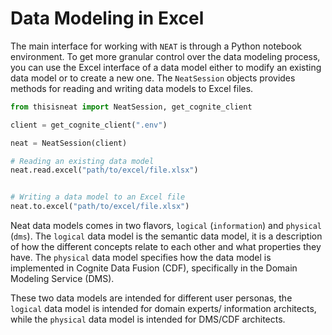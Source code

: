 # Data Modeling in Excel

The main interface for working with `NEAT` is through a Python notebook environment. To get more granular control
over the data modeling process, you can use the Excel interface of a data model either to modify an existing data
model or to create a new one. The `NeatSession` objects provides methods for reading and writing data models to
Excel files.

```python
from thisisneat import NeatSession, get_cognite_client

client = get_cognite_client(".env")

neat = NeatSession(client)

# Reading an existing data model
neat.read.excel("path/to/excel/file.xlsx")


# Writing a data model to an Excel file
neat.to.excel("path/to/excel/file.xlsx")
```

Neat data models comes in two flavors, `logical` (`information`) and `physical` (`dms`). The `logical` data model
is the semantic data model, it is a description of how the different concepts relate to each other and what properties
they have. The `physical` data model specifies how the data model is implemented in Cognite Data Fusion (CDF),
specifically in the Domain Modeling Service (DMS).

These two data models are intended for different user personas, the `logical` data model is intended for domain experts/
information architects, while the `physical` data model is intended for DMS/CDF architects.
